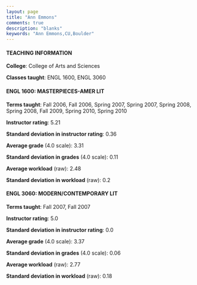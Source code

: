 ```yaml
---
layout: page
title: "Ann Emmons" 
comments: true
description: "blanks"
keywords: "Ann Emmons,CU,Boulder"
---
```

<head>
<script src="https://ajax.googleapis.com/ajax/libs/jquery/2.1.3/jquery.min.js"></script>
<script src="https://dl.dropboxusercontent.com/s/pc42nxpaw1ea4o9/highcharts.js?dl=0"></script>
<!-- <script src="../assets/js/highcharts.js"></script> -->
<style type="text/css">@font-face {
	font-family: "Bebas Neue";
	src: url(https://www.filehosting.org/file/details/544349/BebasNeue Regular.otf) format("opentype");
	}
	h1.Bebas { 
		font-family: "Bebas Neue", Verdana, Tahoma;
	}
</style>
</head>
	   
#### TEACHING INFORMATION

**College**: College of Arts and Sciences

**Classes taught**: ENGL 1600, ENGL 3060

#### ENGL 1600: MASTERPIECES-AMER LIT

**Terms taught**: Fall 2006, Fall 2006, Spring 2007, Spring 2007, Spring 2008, Spring 2008, Fall 2009, Spring 2010, Spring 2010

**Instructor rating**: 5.21

**Standard deviation in instructor rating**: 0.36

**Average grade** (4.0 scale): 3.31

**Standard deviation in grades** (4.0 scale): 0.11

**Average workload** (raw): 2.48

**Standard deviation in workload** (raw): 0.2

#### ENGL 3060: MODERN/CONTEMPORARY LIT

**Terms taught**: Fall 2007, Fall 2007

**Instructor rating**: 5.0

**Standard deviation in instructor rating**: 0.0

**Average grade** (4.0 scale): 3.37

**Standard deviation in grades** (4.0 scale): 0.06

**Average workload** (raw): 2.77

**Standard deviation in workload** (raw): 0.18


